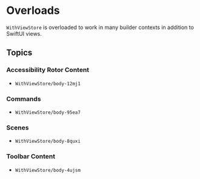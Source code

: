 # Overloads

`WithViewStore` is overloaded to work in many builder contexts in addition to SwiftUI views.

## Topics

### Accessibility Rotor Content

<!--NB: DocC bug prevents the following from being resolved-->
<!--- ``init(_:file:line:content:)``-->
<!--- ``WithViewStore/init(_:removeDuplicates:file:line:content:)``-->
- ``WithViewStore/body-12mj1``

### Commands

<!--NB: DocC bug prevents the following from being resolved-->
<!--- ``init(_:file:line:content:)``-->
<!--- ``WithViewStore/init(_:removeDuplicates:file:line:content:)``-->
- ``WithViewStore/body-95ea7``

### Scenes

<!--NB: DocC bug prevents the following from being resolved-->
<!--- ``init(_:file:line:content:)``-->
<!--- ``WithViewStore/init(_:removeDuplicates:file:line:content:)``-->
- ``WithViewStore/body-8quxi``

### Toolbar Content

<!--NB: DocC bug prevents the following from being resolved-->
<!--- ``init(_:file:line:content:)``-->
<!--- ``WithViewStore/init(_:removeDuplicates:file:line:content:)``-->
- ``WithViewStore/body-4ujsm``
